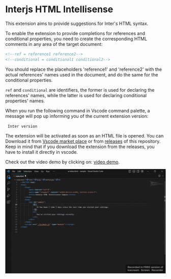 # Interjs HTML Intellisense

This extension aims to provide suggestions for Inter's HTML syntax.

To enable the extension to provide completions for references and conditional properties, you need to create the corresponding HTML comments in any area of the target document:

```html
<!--ref = reference1 reference2-->
<!--conditional = conditional1 conditional2-->
```

You should replace the placeholders 'reference1' and 'reference2' with the actual references' names used in the document, and do the same for the conditional properties.

`ref` and `conditional` are identifiers, the former is used for declaring the references' names, while the latter is used for declaring conditional properties' names.

When you run the following command in Vscode command palette, a message will pop up
informing you of the current extension version:

` Inter version`


The extension will be activated as soon as an HTML file is opened. You can Download it
from [Vscode market place](https://marketplace.visualstudio.com/items?itemName=interjs.inter-intellisense) or from [releases](https://github.com/interjs/inter-intellisense/releases) of this repository. Keep in mind that if you
download the extension from the releases, you have to install it directly in vscode.

Check out the video demo by clicking on: <a href="https://drive.google.com/file/d/1A7jAsGBVqXHis-RUyUvBnUiyvKarx4lp/view" target="_blank">video demo</a>.

<img src="./images/sample.gif">
